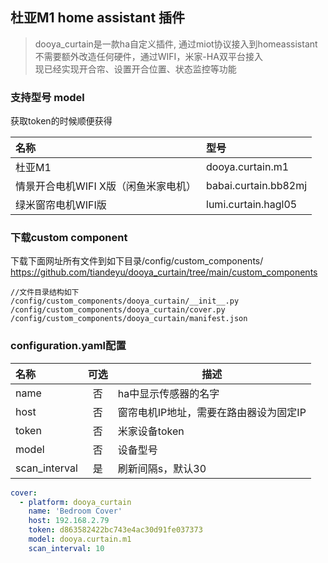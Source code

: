 ## 杜亚M1 home assistant 插件


> dooya_curtain是一款ha自定义插件, 通过miot协议接入到homeassistant  
> 不需要额外改造任何硬件，通过WIFI，米家-HA双平台接入  
> 现已经实现开合帘、设置开合位置、状态监控等功能  
  
### 支持型号 model  
 获取token的时候顺便获得  
 
 | 名称 | 型号 | 
| :---- | :--- | 
| 杜亚M1 | dooya.curtain.m1 | 
| 情景开合电机WIFI X版（闲鱼米家电机） | babai.curtain.bb82mj | 
| 绿米窗帘电机WIFI版 | lumi.curtain.hagl05 | 


### 下载custom component
下载下面网址所有文件到如下目录/config/custom_components/
https://github.com/tiandeyu/dooya_curtain/tree/main/custom_components

```shell
//文件目录结构如下
/config/custom_components/dooya_curtain/__init__.py
/config/custom_components/dooya_curtain/cover.py
/config/custom_components/dooya_curtain/manifest.json
```

### configuration.yaml配置 
| 名称 | 可选 | 描述 |
| :---- | :---: | ----- |
| name | 否 | ha中显示传感器的名字 |
| host | 否 | 窗帘电机IP地址，需要在路由器设为固定IP |
| token | 否 | 米家设备token |
| model | 否 | 设备型号 |
| scan_interval | 是 | 刷新间隔s，默认30 |

 
```yaml
cover:
  - platform: dooya_curtain
    name: 'Bedroom Cover'
    host: 192.168.2.79
    token: d863582422bc743e4ac30d91fe037373
    model: dooya.curtain.m1
    scan_interval: 10


